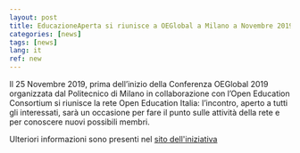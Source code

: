```yaml
---
layout: post
title: EducazioneAperta si riunisce a OEGlobal a Milano a Novembre 2019 
categories: [news]
tags: [news]
lang: it
ref: new
---
```


Il 25 Novembre 2019, prima dell’inizio della Conferenza OEGlobal 2019 organizzata dal Politecnico di Milano in collaborazione con l’Open Education Consortium si riunisce la rete Open Education Italia: l’incontro, aperto a tutti gli interessati, sarà un occasione per fare il punto sulle attività della rete e per conoscere nuovi possibili membri.

Ulteriori informazioni sono presenti nel [sito
dell'iniziativa](https://openeducationitalia.it/educazioneaperta-si-riunisce-a-oeglobal-a-milano/)

